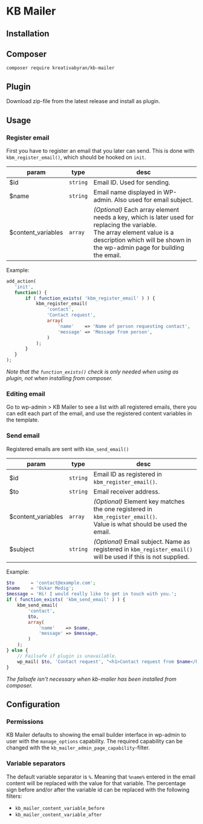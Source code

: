 # KB Mailer

## Installation
## Composer

```
composer require kreativabyran/kb-mailer
```
## Plugin
Download zip-file from the latest release and install as plugin.
## Usage

### Register email
First you have to register an email that you later can send. This is done with `kbm_register_email()`, which should be hooked on `init`.

| param              | type     | desc                                                                                                                                                                                                        |
|--------------------|----------|-------------------------------------------------------------------------------------------------------------------------------------------------------------------------------------------------------------|
| $id                | `string` | Email ID. Used for sending.                                                                                                                                                                                 |
| $name              | `string` | Email name displayed in WP-admin. Also used for email subject.                                                                                                                                              |
| $content_variables | `array`  | _(Optional)_ Each array element needs a key, which is later used for replacing the variable.<br/>The array element value is a description which will be shown in the wp-admin page for building the email.  |

 Example:
 ```php
add_action(
    'init',
    function() {
        if ( function_exists( 'kbm_register_email' ) ) {
            kbm_register_email(
                'contact',
                'Contact request',
                array(
                    'name'    => 'Name of person requesting contact',
                    'message' => 'Message from person', 
                )
            );
        }
    }
);
 ```
_Note that the `function_exists()` check is only needed when using as plugin, not when installing from composer._

### Editing email
Go to wp-admin > KB Mailer to see a list with all registered emails, there you can edit each part of the email, and use the registered content variables in the template.

### Send email
Registered emails are sent with `kbm_send_email()`

| param              | type     | desc                                                                                                                       |
|--------------------|----------|----------------------------------------------------------------------------------------------------------------------------|
| $id                | `string` | Email ID as registered in `kbm_register_email()`.                                                                          |
| $to                | `string` | Email receiver address.                                                                                                    |
| $content_variables | `array`  | _(Optional)_ Element key matches the one registered in `kbm_register_email()`.<br/>Value is what should be used the email. |
| $subject           | `string` | _(Optional)_ Email subject. Name as registered in `kbm_register_email()` will be used if this is not supplied.             |
Example:
```php
$to      = 'contact@example.com';
$name    = 'Oskar Modig';
$message = 'Hi! I would really like to get in touch with you.';
if ( function_exists( 'kbm_send_email' ) ) {
    kbm_send_email(
        'contact',
        $to,
        array(
            'name'    => $name,
            'message' => $message,
        )
    );
} else {
    // Failsafe if plugin is unavailable.
    wp_mail( $to, 'Contact request', "<h1>Contact request from $name</h1><p>$message</p>", array( 'Content-Type: text/html; charset=UTF-8' ) );
}
```
_The failsafe isn't necessary when kb-mailer has been installed from composer._

## Configuration
### Permissions
KB Mailer defaults to showing the email builder interface in wp-admin to user with the `manage_options` capability. The required capability can be changed with the `kb_mailer_admin_page_capability`-filter.
### Variable separators
The default variable separator is `%`. Meaning that `%name%` entered in the email content will be replaced with the value for that variable. The percentage sign before and/or after the variable id can be replaced with the following filters:
- `kb_mailer_content_variable_before`
- `kb_mailer_content_variable_after`